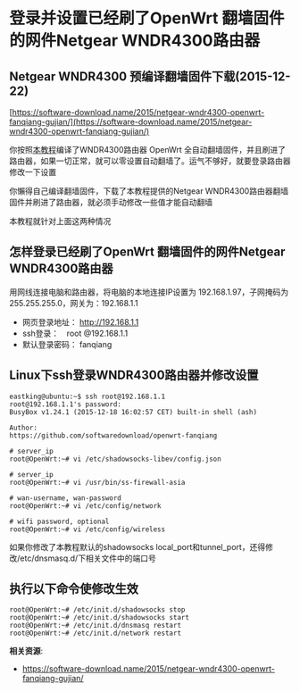 登录并设置已经刷了OpenWrt 翻墙固件的网件Netgear WNDR4300路由器
===================================================

Netgear WNDR4300 预编译翻墙固件下载(2015-12-22)
--------

[https://software-download.name/2015/netgear-wndr4300-openwrt-fanqiang-gujian/](https://software-download.name/2015/netgear-wndr4300-openwrt-fanqiang-gujian/)

你按照[本教程](https://github.com/softwaredownload/openwrt-fanqiang)编译了WNDR4300路由器 OpenWrt 全自动翻墙固件，并且刷进了路由器，如果一切正常，就可以零设置自动翻墙了。运气不够好，就要登录路由器修改一下设置

你懶得自己编译翻墙固件，下载了本教程提供的Netgear WNDR4300路由器翻墙固件并刷进了路由器，就必须手动修改一些值才能自动翻墙

本教程就针对上面这两种情况

怎样登录已经刷了OpenWrt 翻墙固件的网件Netgear WNDR4300路由器
--------

用网线连接电脑和路由器，将电脑的本地连接IP设置为 192.168.1.97，子网掩码为 255.255.255.0，网关为：192.168.1.1

- 网页登录地址： http://192.168.1.1
- ssh登录：　root @192.168.1.1
- 默认登录密码： fanqiang

Linux下ssh登录WNDR4300路由器并修改设置
--------

    eastking@ubuntu:~$ ssh root@192.168.1.1
    root@192.168.1.1's password:
    BusyBox v1.24.1 (2015-12-18 16:02:57 CET) built-in shell (ash)

    Author:
    https://github.com/softwaredownload/openwrt-fanqiang

    # server_ip
    root@OpenWrt:~# vi /etc/shadowsocks-libev/config.json

    # server_ip
    root@OpenWrt:~# vi /usr/bin/ss-firewall-asia

    # wan-username, wan-password
    root@OpenWrt:~# vi /etc/config/network

    # wifi password, optional
    root@OpenWrt:~# vi /etc/config/wireless

如果你修改了本教程默认的shadowsocks local_port和tunnel_port，还得修改/etc/dnsmasq.d/下相关文件中的端口号

执行以下命令使修改生效
--------

    root@OpenWrt:~# /etc/init.d/shadowsocks stop
    root@OpenWrt:~# /etc/init.d/shadowsocks start
    root@OpenWrt:~# /etc/init.d/dnsmasq restart
    root@OpenWrt:~# /etc/init.d/network restart

**相关资源**:

- https://software-download.name/2015/netgear-wndr4300-openwrt-fanqiang-gujian/